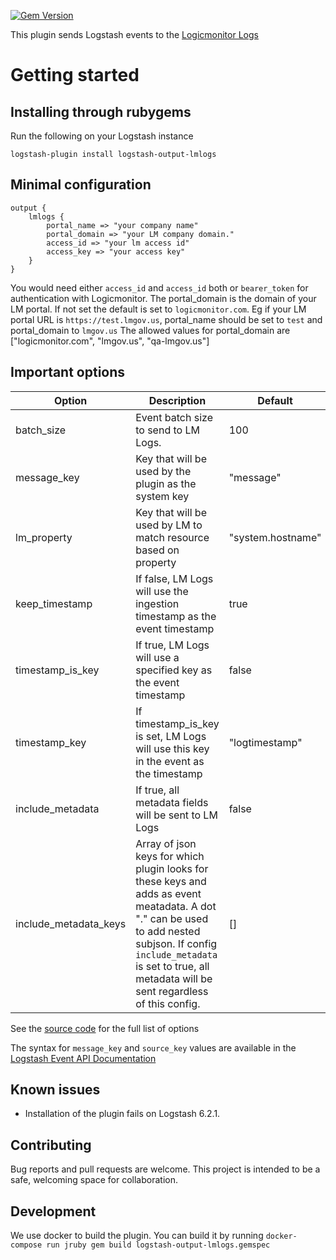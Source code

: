 [![Gem Version](https://badge.fury.io/rb/logstash-output-lmlogs.svg)](https://badge.fury.io/rb/logstash-output-lmlogs)

This plugin sends Logstash events to the [Logicmonitor Logs](https://www.logicmonitor.com)

# Getting started

## Installing through rubygems

Run the following on your Logstash instance

`logstash-plugin install logstash-output-lmlogs`

## Minimal configuration
```
output {
    lmlogs {
        portal_name => "your company name"
        portal_domain => "your LM company domain."
        access_id => "your lm access id"
        access_key => "your access key"
    }
}
```
You would need either `access_id` and `access_id` both or `bearer_token` for authentication with Logicmonitor. 
The portal_domain is the domain of your LM portal. If not set the default is set to `logicmonitor.com`. Eg if your LM portal URL is `https://test.lmgov.us`, portal_name should be set to `test` and portal_domain to `lmgov.us`
The allowed values for portal_domain are ["logicmonitor.com", "lmgov.us", "qa-lmgov.us"]



## Important options

| Option | Description| Default |
| --- | --- | --- |
| batch_size | Event batch size to send to LM Logs.| 100 |
| message_key | Key that will be used by the plugin as the system key | "message" |
| lm_property | Key that will be used by LM to match resource based on property | "system.hostname" |
| keep_timestamp | If false, LM Logs will use the ingestion timestamp as the event timestamp | true |
| timestamp_is_key  | If true, LM Logs will use a specified key as the event timestamp | false |
| timestamp_key | If timestamp_is_key is set, LM Logs will use this key in the event as the timestamp | "logtimestamp"  |
| include_metadata  | If true, all metadata fields will be sent to LM Logs  | false |
| include_metadata_keys  | Array of json keys for which plugin looks for these keys and adds as event meatadata. A dot "." can be used to add nested subjson. If config `include_metadata` is set to true, all metadata will be sent regardless of this config. | [] |

See the [source code](lib/logstash/outputs/lmlogs.rb) for the full list of options

The syntax for `message_key` and `source_key` values are available in the [Logstash Event API Documentation](https://www.elastic.co/guide/en/logstash/current/event-api.html)

## Known issues
 - Installation of the plugin fails on Logstash 6.2.1.


 ## Contributing

 Bug reports and pull requests are welcome. This project is intended to
 be a safe, welcoming space for collaboration.

 ## Development

We use docker to build the plugin. You can build it by running  `docker-compose run jruby gem build logstash-output-lmlogs.gemspec `
